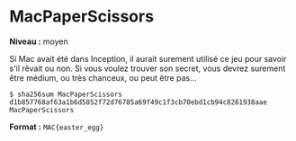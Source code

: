 # MacPaperScissors

**Niveau :** moyen

Si Mac avait été dans Inception, il aurait surement utilisé ce jeu pour savoir s'il rêvait ou non. Si vous voulez trouver son secret, vous devrez surement être médium, ou très chanceux, ou peut être pas...  

```
$ sha256sum MacPaperScissors 
d1b857768af63a1b6d5852f72d76785a69f49c1f3cb70ebd1cb94c8261938aae  MacPaperScissors
```

**Format :** `MAC{easter_egg}` 
